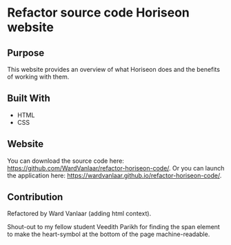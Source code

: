 # Refactor source code Horiseon website

## Purpose
This website provides an overview of what Horiseon does and the benefits of working with them.

## Built With
* HTML
* CSS

## Website
You can download the source code here: https://github.com/WardVanlaar/refactor-horiseon-code/.
Or you can launch the application here: https://wardvanlaar.github.io/refactor-horiseon-code/.

## Contribution
Refactored by Ward Vanlaar (adding html context).

Shout-out to my fellow student Veedith Parikh for finding the span element to make the heart-symbol at the bottom of the page machine-readable.
